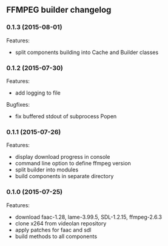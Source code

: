 ## FFMPEG builder changelog

### 0.1.3 (2015-08-01)

Features:

 - split components building into Cache and Builder classes

### 0.1.2 (2015-07-30)

Features:

 - add logging to file

Bugfixes:

 - fix buffered stdout of subprocess Popen

### 0.1.1 (2015-07-26)

Features:

 - display download progress in console
 - command line option to define ffmpeg version
 - split builder into modules
 - build components in separate directory

### 0.1.0 (2015-07-25)

Features:

 - download faac-1.28, lame-3.99.5, SDL-1.2.15, ffmpeg-2.6.3
 - clone x264 from videolan repository
 - apply patches for faac and sdl
 - build methods to all components
